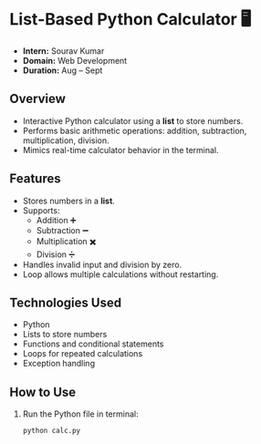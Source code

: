 # List-Based Python Calculator 🖥️

- **Intern:** Sourav Kumar
- **Domain:** Web Development
- **Duration:** Aug – Sept

## Overview
- Interactive Python calculator using a **list** to store numbers.
- Performs basic arithmetic operations: addition, subtraction, multiplication, division.
- Mimics real-time calculator behavior in the terminal.

## Features
- Stores numbers in a **list**.
- Supports:
  - Addition ➕
  - Subtraction ➖
  - Multiplication ✖️
  - Division ➗
- Handles invalid input and division by zero.
- Loop allows multiple calculations without restarting.

## Technologies Used
- Python
- Lists to store numbers
- Functions and conditional statements
- Loops for repeated calculations
- Exception handling

## How to Use
1. Run the Python file in terminal:
   ```bash
   python calc.py
